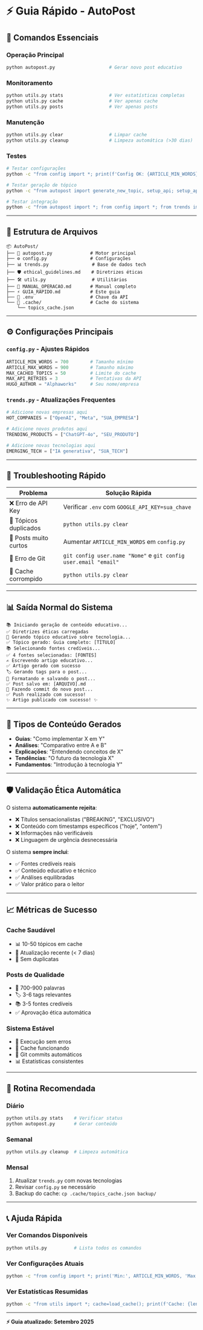 # ⚡ Guia Rápido - AutoPost

## 🚀 Comandos Essenciais

### Operação Principal
```bash
python autopost.py                    # Gerar novo post educativo
```

### Monitoramento
```bash
python utils.py stats                 # Ver estatísticas completas
python utils.py cache                 # Ver apenas cache
python utils.py posts                 # Ver apenas posts
```

### Manutenção
```bash
python utils.py clear                 # Limpar cache
python utils.py cleanup               # Limpeza automática (>30 dias)
```

### Testes
```bash
# Testar configurações
python -c "from config import *; print(f'Config OK: {ARTICLE_MIN_WORDS}-{ARTICLE_MAX_WORDS} palavras')"

# Testar geração de tópico
python -c "from autopost import generate_new_topic, setup_api; setup_api(); print(generate_new_topic())"

# Testar integração
python -c "from autopost import *; from config import *; from trends import *; print('✅ Tudo integrado!')"
```

---

## 📁 Estrutura de Arquivos

```
📦 AutoPost/
├── 🚀 autopost.py              # Motor principal
├── ⚙️ config.py                # Configurações
├── 📊 trends.py                # Base de dados tech
├── 🛡️ ethical_guidelines.md    # Diretrizes éticas
├── 🛠️ utils.py                 # Utilitários
├── 📖 MANUAL_OPERACAO.md       # Manual completo
├── ⚡ GUIA_RAPIDO.md           # Este guia
├── 🔑 .env                     # Chave da API
└── 📁 .cache/                  # Cache do sistema
    └── topics_cache.json
```

---

## ⚙️ Configurações Principais

### `config.py` - Ajustes Rápidos
```python
ARTICLE_MIN_WORDS = 700        # Tamanho mínimo
ARTICLE_MAX_WORDS = 900        # Tamanho máximo
MAX_CACHED_TOPICS = 50         # Limite do cache
MAX_API_RETRIES = 3            # Tentativas da API
HUGO_AUTHOR = "Alphaworks"     # Seu nome/empresa
```

### `trends.py` - Atualizações Frequentes
```python
# Adicione novas empresas aqui
HOT_COMPANIES = ["OpenAI", "Meta", "SUA_EMPRESA"]

# Adicione novos produtos aqui  
TRENDING_PRODUCTS = ["ChatGPT-4o", "SEU_PRODUTO"]

# Adicione novas tecnologias aqui
EMERGING_TECH = ["IA generativa", "SUA_TECH"]
```

---

## 🔧 Troubleshooting Rápido

| Problema | Solução Rápida |
|----------|----------------|
| ❌ Erro de API Key | Verificar `.env` com `GOOGLE_API_KEY=sua_chave` |
| 🔄 Tópicos duplicados | `python utils.py clear` |
| 📝 Posts muito curtos | Aumentar `ARTICLE_MIN_WORDS` em `config.py` |
| 🚫 Erro de Git | `git config user.name "Nome"` e `git config user.email "email"` |
| 💾 Cache corrompido | `python utils.py clear` |

---

## 📊 Saída Normal do Sistema

```
📚 Iniciando geração de conteúdo educativo...
✅ Diretrizes éticas carregadas
🧠 Gerando tópico educativo sobre tecnologia...
✅ Tópico gerado: Guia completo: [TÍTULO]
📚 Selecionando fontes credíveis...
✅ 4 fontes selecionadas: [FONTES]
✍️ Escrevendo artigo educativo...
✅ Artigo gerado com sucesso
🏷️ Gerando tags para o post...
📝 Formatando e salvando o post...
✅ Post salvo em: [ARQUIVO].md
🚀 Fazendo commit do novo post...
✅ Push realizado com sucesso!
✨ Artigo publicado com sucesso! ✨
```

---

## 🎯 Tipos de Conteúdo Gerados

- **Guias**: "Como implementar X em Y"
- **Análises**: "Comparativo entre A e B"  
- **Explicações**: "Entendendo conceitos de X"
- **Tendências**: "O futuro da tecnologia X"
- **Fundamentos**: "Introdução à tecnologia Y"

---

## 🛡️ Validação Ética Automática

O sistema **automaticamente rejeita**:
- ❌ Títulos sensacionalistas ("BREAKING", "EXCLUSIVO")
- ❌ Conteúdo com timestamps específicos ("hoje", "ontem")
- ❌ Informações não verificáveis
- ❌ Linguagem de urgência desnecessária

O sistema **sempre inclui**:
- ✅ Fontes credíveis reais
- ✅ Conteúdo educativo e técnico
- ✅ Análises equilibradas
- ✅ Valor prático para o leitor

---

## 📈 Métricas de Sucesso

### Cache Saudável
- 📊 10-50 tópicos em cache
- 🔄 Atualização recente (< 7 dias)
- 🚫 Sem duplicatas

### Posts de Qualidade
- 📝 700-900 palavras
- 🏷️ 3-6 tags relevantes
- 📚 3-5 fontes credíveis
- ✅ Aprovação ética automática

### Sistema Estável
- 🚀 Execução sem erros
- 💾 Cache funcionando
- 🔄 Git commits automáticos
- 📊 Estatísticas consistentes

---

## 🔄 Rotina Recomendada

### Diário
```bash
python utils.py stats    # Verificar status
python autopost.py       # Gerar conteúdo
```

### Semanal  
```bash
python utils.py cleanup  # Limpeza automática
```

### Mensal
1. Atualizar `trends.py` com novas tecnologias
2. Revisar `config.py` se necessário
3. Backup do cache: `cp .cache/topics_cache.json backup/`

---

## 📞 Ajuda Rápida

### Ver Comandos Disponíveis
```bash
python utils.py          # Lista todos os comandos
```

### Ver Configurações Atuais
```bash
python -c "from config import *; print('Min:', ARTICLE_MIN_WORDS, 'Max:', ARTICLE_MAX_WORDS)"
```

### Ver Estatísticas Resumidas
```bash
python -c "from utils import *; cache=load_cache(); print(f'Cache: {len(cache.get(\"used_topics\", []))} tópicos')"
```

---

**⚡ Guia atualizado: Setembro 2025**